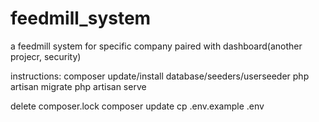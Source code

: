 # feedmill_system
a feedmill system for specific company
paired with dashboard(another projecr, security)

instructions:
composer update/install
database/seeders/userseeder
php artisan migrate
php artisan serve

delete composer.lock
composer update
cp .env.example .env
